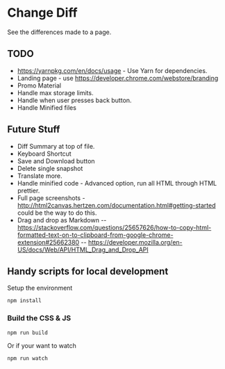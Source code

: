 # Change Diff

See the differences made to a page.

## TODO

  - https://yarnpkg.com/en/docs/usage - Use Yarn for dependencies. 
  - Landing page - use https://developer.chrome.com/webstore/branding
  - Promo Material
  - Handle max storage limits.
  - Handle when user presses back button.
  - Handle Minified files

## Future Stuff

  - Diff Summary at top of file.
  - Keyboard Shortcut
  - Save and Download button
  - Delete single snapshot
  - Translate more.
  - Handle minified code - Advanced option, run all HTML through HTML prettier.
  - Full page screenshots - http://html2canvas.hertzen.com/documentation.html#getting-started could be the way to do this.
  - Drag and drop as Markdown 
    -- https://stackoverflow.com/questions/25657626/how-to-copy-html-formatted-text-on-to-clipboard-from-google-chrome-extension#25662380
    -- https://developer.mozilla.org/en-US/docs/Web/API/HTML_Drag_and_Drop_API

## Handy scripts for local development

Setup the environment 

    npm install

### Build the CSS & JS

    npm run build

Or if your want to watch

    npm run watch
